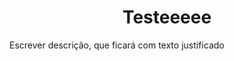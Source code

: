 <h1 align="center"> Testeeeee </h1>
<p align="justify"> Escrever descrição, que ficará com texto justificado </p>
